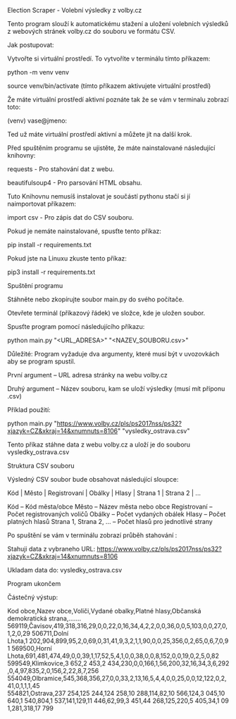 Election Scraper - Volební výsledky z volby.cz

Tento program slouží k automatickému stažení a uložení volebních výsledků z webových stránek volby.cz do souboru ve formátu CSV.

Jak postupovat:

Vytvořte si virtuální prostředí. To vytvoříte v terminálu tímto příkazem:

python -m venv venv

source venv/bin/activate (tímto příkazem aktivujete virtuální prostředí)

Že máte virtuální prostředí aktivní poznáte tak že se vám v terminalu zobrazí toto:

(venv) vase@jmeno: 

Ted už máte virtuální prostředí aktivní a můžete jít na další krok.

Před spuštěním programu se ujistěte, že máte nainstalované následující knihovny:

requests - Pro stahování dat z webu.

beautifulsoup4 - Pro parsování HTML obsahu.

Tuto Knihovnu nemusíš instalovat je součástí pythonu stačí si jí naimportovat příkazem:

import csv - Pro zápis dat do CSV souboru.

Pokud je nemáte nainstalované, spusťte tento příkaz:

pip install -r requirements.txt

Pokud jste na Linuxu zkuste tento příkaz:

pip3 install -r requirements.txt

Spuštění programu

Stáhněte nebo zkopírujte soubor main.py do svého počítače.

Otevřete terminál (příkazový řádek) ve složce, kde je uložen soubor.

Spusťte program pomocí následujícího příkazu:

python main.py "<URL_ADRESA>" "<NAZEV_SOUBORU.csv>"

Důležité: Program vyžaduje dva argumenty, které musí být v uvozovkách aby se program spustil.

První argument – URL adresa stránky na webu volby.cz

Druhý argument – Název souboru, kam se uloží výsledky (musí mít příponu .csv)

Příklad použití:

python main.py "https://www.volby.cz/pls/ps2017nss/ps32?xjazyk=CZ&xkraj=14&xnumnuts=8106" "vysledky_ostrava.csv"

Tento příkaz stáhne data z webu volby.cz a uloží je do souboru vysledky_ostrava.csv

Struktura CSV souboru

Výsledný CSV soubor bude obsahovat následující sloupce:

Kód | Město | Registrovaní | Obálky | Hlasy | Strana 1 | Strana 2 | ...

Kód – Kód města/obce
Město – Název města nebo obce
Registrovaní – Počet registrovaných voličů
Obálky – Počet vydaných obálek
Hlasy – Počet platných hlasů
Strana 1, Strana 2, ... – Počet hlasů pro jednotlivé strany

Po spuštění se vám v terminálu zobrazí průběh stahování :

Stahuji data z vybraneho URL: https://www.volby.cz/pls/ps2017nss/ps32?xjazyk=CZ&xkraj=14&xnumnuts=8106

Ukladam data do: vysledky_ostrava.csv

Program ukončem

Částečný výstup:

Kod obce,Nazev obce,Voliči,Vydané obalky,Platné hlasy,Občanská demokratická strana,.......
569119,Čavisov,419,318,316,29,0,0,22,0,16,34,4,2,2,0,0,36,0,0,5,103,0,0,27,0,1,2,0,29
506711,Dolní Lhota,1 202,904,899,95,2,0,69,0,31,41,9,3,2,1,1,90,0,0,25,356,0,2,65,0,6,7,0,91
569500,Horní Lhota,691,481,474,49,0,0,39,1,17,52,5,4,1,0,0,38,0,0,8,152,0,0,19,0,2,5,0,82
599549,Klimkovice,3 652,2 453,2 434,230,0,0,166,1,56,200,32,16,34,3,6,292,0,4,97,835,2,0,156,2,22,8,7,256
554049,Olbramice,545,368,356,27,0,0,33,2,13,16,5,4,4,0,0,25,0,0,12,122,0,2,41,0,1,1,1,45
554821,Ostrava,237 254,125 244,124 258,10 288,114,82,10 566,124,3 045,10 640,1 540,804,1 537,141,129,11 446,62,99,3 451,44 268,125,220,5 405,34,1 091,281,318,17 799



